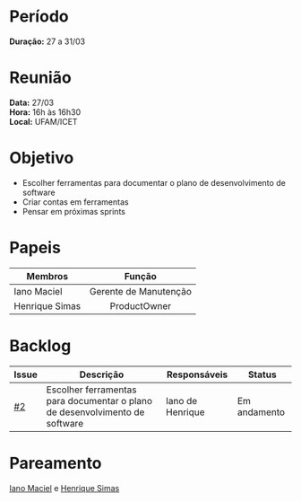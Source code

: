 # Período

**Duração:** 27 a 31/03

# Reunião

**Data:** 27/03 <br/>
**Hora:** 16h às 16h30 <br/>
**Local:** UFAM/ICET <br/>

# Objetivo

- Escolher ferramentas para documentar o plano de desenvolvimento de software
- Criar contas em ferramentas
- Pensar em próximas sprints

# Papeis

|     Membros    |         Função        |
|----------------|:---------------------:|
| Iano Maciel    | Gerente de Manutenção |
| Henrique Simas | ProductOwner          |

# Backlog
| Issue | Descrição | Responsáveis | Status |
|-------|-----------|--------------|--------|
| [#2](https://github.com/IanoMaciel/software-maintenance-and-integration/issues/2) | Escolher ferramentas para documentar o plano de desenvolvimento de software |  Iano de Henrique | Em andamento|

# Pareamento

[Iano Maciel](https://github.com/IanoMaciel) e [Henrique Simas](https://github.com/Henr1que-Simas)
